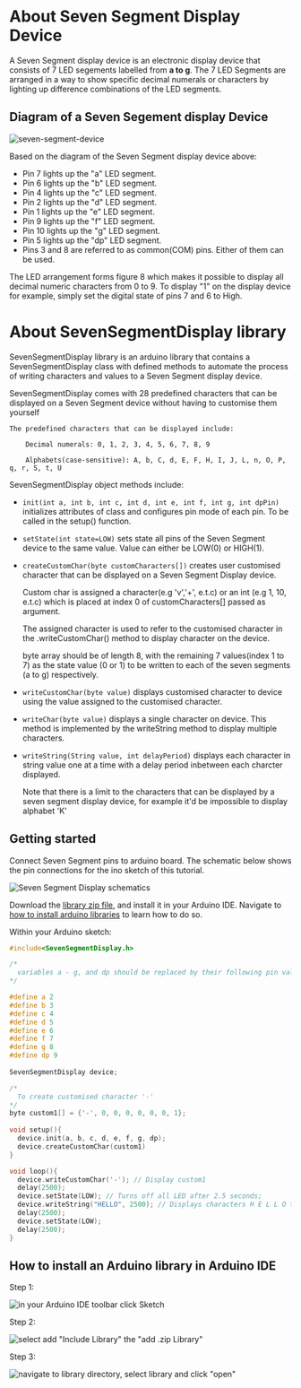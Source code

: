 # About Seven Segment Display Device

A Seven Segment display device is an electronic display device that consists of 7 LED segements labelled from **a to g**.
The 7 LED Segments are arranged in a way to show specific decimal numerals or characters by lighting up difference combinations of the LED segments. 


## Diagram of a Seven Segement display Device

![seven-segment-device](/data/images/diagram.png)

  Based on the diagram of the Seven Segment display device above:
  * Pin 7 lights up the "a" LED segment.
  * Pin 6 lights up the "b" LED segment.
  * Pin 4 lights up the "c" LED segment.
  * Pin 2 lights up the "d" LED segment.
  * Pin 1 lights up the "e" LED segment.
  * Pin 9 lights up the "f" LED segment.
  * Pin 10 lights up the "g" LED segment.
  * Pin 5 lights up the "dp" LED segment.
  * Pins 3 and 8 are referred to as common(COM) pins. Either of them can be used.
  
  The LED arrangement forms figure 8 which makes it possible to display all decimal numeric characters from 0 to 9.
  To display "1" on the display device for example, simply set the digital state of pins 7 and 6 to High. 
  
# About SevenSegmentDisplay library
  
SevenSegmentDisplay library is an arduino library that contains a SevenSegmentDisplay class with defined methods to automate the process of writing characters and values to a Seven Segment display device.

SevenSegmentDisplay comes with 28 predefined characters that can be displayed on a Seven Segment device without having to customise them yourself

    The predefined characters that can be displayed include: 

        Decimal numerals: 0, 1, 2, 3, 4, 5, 6, 7, 8, 9

        Alphabets(case-sensitive): A, b, C, d, E, F, H, I, J, L, n, O, P, q, r, S, t, U
  
SevenSegmentDisplay object methods include:
* `init(int a, int b, int c, int d, int e, int f, int g, int dpPin)` initializes attributes of class and configures pin mode of each pin. To be called in the setup() function.
* `setState(int state=LOW)` sets state all pins of the Seven Segment device to the same value. Value can either be LOW(0) or HIGH(1). 
* `createCustomChar(byte customCharacters[])` creates user customised character that can be displayed on a Seven Segment Display device.

  Custom char is assigned a character(e.g 'v','+', e.t.c) or an int (e.g 1, 10, e.t.c) which is placed at index 0 of customCharacters[] passed as argument.
  
  The assigned character is used to refer to the customised character in the .writeCustomChar() method to display character on the device.
  
  byte array should be of length 8, with the remaining 7 values(index 1 to 7) as the state value (0 or 1) to be written to each of the seven segments (a to g) respectively.
* `writeCustomChar(byte value)` displays customised character to device using the value assigned to the customised character.
* `writeChar(byte value)` displays a single character on device. This method is implemented by the writeString method to display multiple characters.
* `writeString(String value, int delayPeriod)` displays each character in string value one at a time with a delay period inbetween each charcter displayed. 

  Note that there is a limit to the characters that can be displayed by a seven segment display device, for example it'd be impossible to display alphabet 'K'
  
## Getting started
  
Connect Seven Segment pins to arduino board. The schematic below shows the pin connections for the ino sketch of this tutorial.

![Seven Segment Display schematics](/data/images/schematics.png)

Download the [library zip file](/data/SevenSegmentDisplay.zip), and install it in your Arduino IDE. Navigate to [how to install arduino libraries](#how-to-install-an-arduino-library-in-arduino-ide) to learn how to do so.


Within your Arduino sketch: 
 
```cpp
#include<SevenSegmentDisplay.h>

/*
  variables a - g, and dp should be replaced by their following pin values
*/

#define a 2 
#define b 3
#define c 4 
#define d 5
#define e 6
#define f 7
#define g 8
#define dp 9
 
SevenSegmentDisplay device;

/*
  To create customised character '-'
*/
byte custom1[] = {'-', 0, 0, 0, 0, 0, 0, 1}; 
 
void setup(){
  device.init(a, b, c, d, e, f, g, dp);
  device.createCustomChar(custom1)
}

void loop(){
  device.writeCustomChar('-'); // Display custom1
  delay(2500);
  device.setState(LOW); // Turns off all LED after 2.5 seconds;
  device.writeString("HELLO", 2500); // Displays characters H E L L O to device with a 2.5 seconds interval
  delay(2500);
  device.setState(LOW);
  delay(2500);
} 
```

## How to install an Arduino library in Arduino IDE

Step 1: 

![in your Arduino IDE toolbar click Sketch](/data/images/installation-step1.png)

Step 2:

![select add "Include Library" the "add .zip Library"](/data/images/installation-step2.png)

Step 3:

![navigate to library directory, select library and click "open"](/data/images/installation-step3.png)